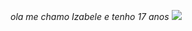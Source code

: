 *ola me chamo Izabele e tenho 17 anos*
![](https://media1.tenor.com/m/lIo7gsmVcSYAAAAC/shannonandrew.gif)

